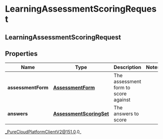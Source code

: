 # LearningAssessmentScoringRequest

## LearningAssessmentScoringRequest

## Properties

|Name | Type | Description | Notes|
|------------ | ------------- | ------------- | -------------|
| **assessmentForm** | [**AssessmentForm**](AssessmentForm) | The assessment form to score against | |
| **answers** | [**AssessmentScoringSet**](AssessmentScoringSet) | The answers to score | |



_PureCloudPlatformClientV2@151.0.0_
